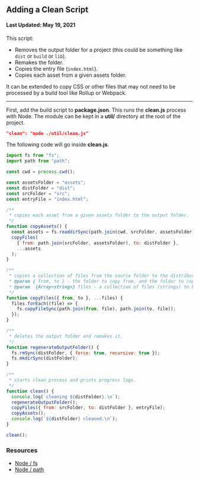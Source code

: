 ## Adding a Clean Script

#### Last Updated: May 19, 2021

This script:

- Removes the output folder for a project (this could be something like `dist` or `build` or `lib`).
- Remakes the folder.
- Copies the entry file (`index.html`).
- Copies each asset from a given assets folder.

It can be extended to copy CSS or other files that may not need to be processed by a build tool like Rollup or Webpack.

<hr />

First, add the build script to **package.json**. This runs the **clean.js** process with Node. The module can be kept in a **util/** directory at the root of the project.

```json
"clean": "node ./util/clean.js"
```

The following code will go inside **clean.js**.

```js
import fs from "fs";
import path from "path";

const cwd = process.cwd();

const assetsFolder = "assets";
const distFolder = "dist";
const srcFolder = "src";
const entryFile = "index.html";

/**
 * copies each asset from a given assets folder to the output folder.
 */
function copyAssets() {
  const assets = fs.readdirSync(path.join(cwd, srcFolder, assetsFolder));
  copyFiles(
    { from: path.join(srcFolder, assetsFolder), to: distFolder },
    ...assets
  );
}

/**
 * copies a collection of files from the source folder to the distribution folder.
 * @param { from, to } - the folder to copy from, and the folder to copy to (both strings).
 * @param  {Array<string>} files - a collection of files (strings) to be copied.
 */
function copyFiles({ from, to }, ...files) {
  files.forEach((file) => {
    fs.copyFileSync(path.join(from, file), path.join(to, file));
  });
}

/**
 * deletes the output folder and remakes it.
 */
function regenerateOutputFolder() {
  fs.rmSync(distFolder, { force: true, recursive: true });
  fs.mkdirSync(distFolder);
}

/**
 * starts clean process and prints progress logs.
 */
function clean() {
  console.log(`cleaning ${distFolder}.\n`);
  regenerateOutputFolder();
  copyFiles({ from: srcFolder, to: distFolder }, entryFile);
  copyAssets();
  console.log(`${distFolder} cleaned.\n`);
}

clean();
```

### Resources

- [Node / fs](https://nodejs.org/api/fs.html)
- [Node / path](https://nodejs.org/api/path.html)
